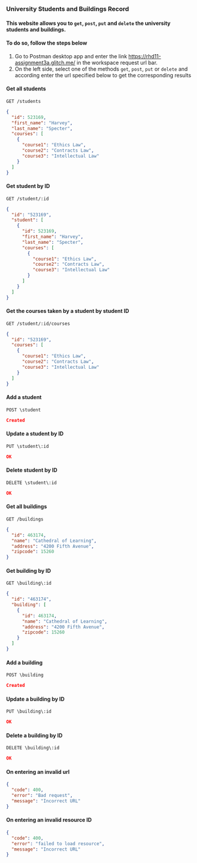 ### University Students and Buildings Record

#### This website allows you to `get`, `post`, `put` and `delete` the university students and buildings.

#### To do so, follow the steps below

1. Go to Postman desktop app and enter the link https://rhd11-assignment3a.glitch.me/ in the workspace request url bar.
2. On the left side, select one of the methods `get`, `post`, `put` or `delete` and according enter the url specified below to get the corresponding results

#### Get all students

`GET /students`

```json
{
  "id": 523169,
  "first_name": "Harvey",
  "last_name": "Specter",
  "courses": [
    {
      "course1": "Ethics Law",
      "course2": "Contracts Law",
      "course3": "Intellectual Law"
    }
  ]
}
```

#### Get student by ID

`GET /student/:id`

```json
{
  "id": "523169",
  "student": [
    {
      "id": 523169,
      "first_name": "Harvey",
      "last_name": "Specter",
      "courses": [
        {
          "course1": "Ethics Law",
          "course2": "Contracts Law",
          "course3": "Intellectual Law"
        }
      ]
    }
  ]
}
```

#### Get the courses taken by a student by student ID

`GET /student/:id/courses`

```json
{
  "id": "523169",
  "courses": [
    {
      "course1": "Ethics Law",
      "course2": "Contracts Law",
      "course3": "Intellectual Law"
    }
  ]
}
```

#### Add a student

`POST \student`

```json
Created
```

#### Update a student by ID

`PUT \student\:id`

```json
OK
```

#### Delete student by ID

`DELETE \student\:id`

```json
OK
```

#### Get all buildings

`GET /buildings`

```json
{
  "id": 463174,
  "name": "Cathedral of Learning",
  "address": "4200 Fifth Avenue",
  "zipcode": 15260
}
```

#### Get building by ID

`GET \building\:id`

```json
{
  "id": "463174",
  "building": [
    {
      "id": 463174,
      "name": "Cathedral of Learning",
      "address": "4200 Fifth Avenue",
      "zipcode": 15260
    }
  ]
}
```

#### Add a building

`POST \building`

```json
Created
```

#### Update a building by ID

`PUT \building\:id`

```json
OK
```

#### Delete a building by ID

`DELETE \building\:id`

```json
OK
```

#### On entering an invalid url

```json
{
  "code": 400,
  "error": "Bad request",
  "message": "Incorrect URL"
}
```

#### On entering an invalid resource ID

```json
{
  "code": 400,
  "error": "failed to load resource",
  "message": "Incorrect URL"
}
```
